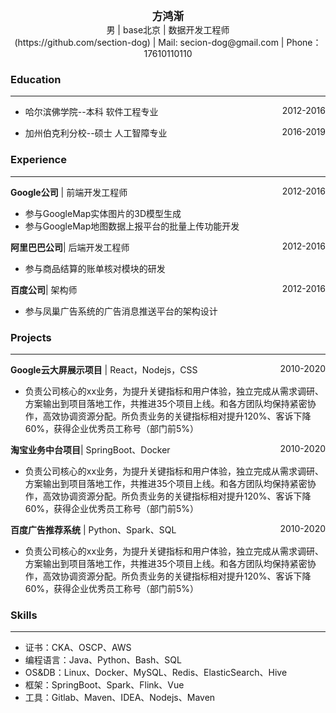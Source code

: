 <center><big><b>方鸿渐</b></big></center>
<center>男 | base北京 | 数据开发工程师</center>
<center>(https://github.com/section-dog) | Mail: secion-dog@gmail.com | Phone：17610110110</center>

### Education

---
- <p style="text-align:left;">哈尔滨佛学院--本科	软件工程专业  <span style="float:right;">2012-2016</span></p>
- <p style="text-align:left;">加州伯克利分校--硕士	人工智障专业   <span style="float:right;">2016-2019</span></p>


### Experience

---
 <p style="text-align:left;"><b>Google公司</b> | 前端开发工程师<span style="float:right;">2012-2016</span></p>

- 参与GoogleMap实体图片的3D模型生成
- 参与GoogleMap地图数据上报平台的批量上传功能开发

 <p style="text-align:left;"><b>阿里巴巴公司</b>| 后端开发工程师<span style="float:right;">2012-2016</span></p>

- 参与商品结算的账单核对模块的研发

 <p style="text-align:left;"><b>百度公司</b>| 架构师<span style="float:right;">2012-2016</span></p>

- 参与凤巢广告系统的广告消息推送平台的架构设计

### Projects

---
 <p style="text-align:left;"><b>Google云大屏展示项目</b>  | React，Nodejs，CSS<span style="float:right;">2010-2020</span></p>

- 负责公司核心的xx业务，为提升关键指标和用户体验，独立完成从需求调研、方案输出到项目落地工作，共推进35个项目上线。和各方团队均保持紧密协作，高效协调资源分配。所负责业务的关键指标相对提升120%、客诉下降60%，获得企业优秀员工称号（部门前5%）

 <p style="text-align:left;"><b>淘宝业务中台项目</b>| SpringBoot、Docker<span style="float:right;">2010-2020</span></p>

- 负责公司核心的xx业务，为提升关键指标和用户体验，独立完成从需求调研、方案输出到项目落地工作，共推进35个项目上线。和各方团队均保持紧密协作，高效协调资源分配。所负责业务的关键指标相对提升120%、客诉下降60%，获得企业优秀员工称号（部门前5%）

 <p style="text-align:left;"><b>百度广告推荐系统</b> | Python、Spark、SQL<span style="float:right;">2010-2020</span></p>

- 负责公司核心的xx业务，为提升关键指标和用户体验，独立完成从需求调研、方案输出到项目落地工作，共推进35个项目上线。和各方团队均保持紧密协作，高效协调资源分配。所负责业务的关键指标相对提升120%、客诉下降60%，获得企业优秀员工称号（部门前5%）

### Skills

---
- 证书：CKA、OSCP、AWS
- 编程语言：Java、Python、Bash、SQL
- OS&DB：Linux、Docker、MySQL、Redis、ElasticSearch、Hive
- 框架：SpringBoot、Spark、Flink、Vue
- 工具：Gitlab、Maven、IDEA、Nodejs、Maven
